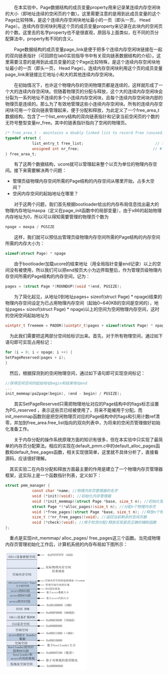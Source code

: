&emsp;&emsp;在本实验中，Page数据结构的成员变量property用来记录某连续内存空闲块的大小（即地址连续的空闲页的个数）。这里需要注意的是用到此成员变量的这个Page比较特殊，是这个连续内存空闲块地址最小的一页（即头一页，
Head
Page）。连续内存空闲块利用这个页的成员变量property来记录在此块内的空闲页的个数。这里去的名字property也不是很直观，原因与上面类似，在不同的页分配算法中，property有不同的含义。

&emsp;&emsp;Page数据结构的成员变量page\_link是便于把多个连续内存空闲块链接在一起的双向链表指针（可回顾在lab0实验指导书中有关双向链表数据结构的介绍）。这里需要注意的是用到此成员变量的这个Page比较特殊，是这个连续内存空闲块地址最小的一页（即头一页，
Head
Page）。连续内存空闲块利用这个页的成员变量page\_link来链接比它地址小和大的其他连续内存空闲块。

&emsp;&emsp;在初始情况下，也许这个物理内存的空闲物理页都是连续的，这样就形成了一个大的连续内存空闲块。但随着物理页的分配与释放，这个大的连续内存空闲块会分裂为一系列地址不连续的多个小连续内存空闲块，且每个连续内存空闲块内部的物理页是连续的。那么为了有效地管理这些小连续内存空闲块。所有的连续内存空闲块可用一个双向链表管理起来，便于分配和释放，为此定义了一个free\_area\_t数据结构，包含了一个list\_entry结构的双向链表指针和记录当前空闲页的个数的无符号整型变量nr\_free。其中的链表指针指向了空闲的物理页。
```c
/* free_area_t - maintains a doubly linked list to record free (unused) pages */
typedef struct {
            list_entry_t free_list;                                // the list header
            unsigned int nr_free;                                 // # of free pages in this free list
} free_area_t;
```
&emsp;&emsp;有了这两个数据结构，ucore就可以管理起来整个以页为单位的物理内存空间。接下来需要解决两个问题：

- 管理页级物理内存空间所需的Page结构的内存空间从哪里开始，占多大空间？
- 空闲内存空间的起始地址在哪里？

&emsp;&emsp;对于这两个问题，我们首先根据bootloader给出的内存布局信息找出最大的物理内存地址maxpa（定义在page\_init函数中的局部变量），由于x86的起始物理内存地址为0，所以可以得知需要管理的物理页个数为
```c
npage = maxpa / PGSIZE
```
&emsp;&emsp;这样，我们就可以预估出管理页级物理内存空间所需的Page结构的内存空间所需的内存大小为：
```c
sizeof(struct Page) * npage
```
&emsp;&emsp;由于bootloader加载ucore的结束地址（用全局指针变量end记录）以上的空间没有被使用，所以我们可以把end按页大小为边界取整后，作为管理页级物理内存空间所需的Page结构的内存空间，记为：
```c
pages = (struct Page *)ROUNDUP((void *)end, PGSIZE);
```
&emsp;&emsp;为了简化起见，从地址0到地址pages+ sizeof(struct Page) \*
npage)结束的物理内存空间设定为已占用物理内存空间（起始0\~640KB的空间是空闲的），地址pages+
sizeof(struct Page) \*
npage)以上的空间为空闲物理内存空间，这时的空闲空间起始地址为
```c
uintptr_t freemem = PADDR((uintptr_t)pages + sizeof(struct Page) * npage);
```
&emsp;为此我们需要把这两部分空间给标识出来。首先，对于所有物理空间，通过如下语句即可实现占用标记：
```c
for (i = 0; i < npage; i ++) {
SetPageReserved(pages + i);
}
```
&emsp;然后，根据探测到的空闲物理空间，通过如下语句即可实现空闲标记：
```c
//获得空闲空间的起始地址begin和结束地址end
...
init_memmap(pa2page(begin), (end - begin) / PGSIZE);
```
&emsp;&emsp;其实SetPageReserved只需把物理地址对应的Page结构中的flags标志设置为PG\_reserved
，表示这些页已经被使用了，将来不能被用于分配。而init\_memmap函数则是把空闲物理页对应的Page结构中的flags和引用计数ref清零，并加到free\_area.free\_list指向的双向列表中，为将来的空闲页管理做好初始化准备工作。

&emsp;&emsp;关于内存分配的操作系统原理方面的知识有很多，但在本实验中只实现了最简单的内存页分配算法。相应的实现在default\_pmm.c中的default\_alloc\_pages函数和default\_free\_pages函数，相关实现很简单，这里就不具体分析了，直接看源码，应该很好理解。

&emsp;其实实验二在内存分配和释放方面最主要的作用是建立了一个物理内存页管理器框架，这实际上是一个函数指针列表，定义如下：
```c
struct pmm_manager {
            const char *name; //物理内存页管理器的名字
            void (*init)(void); //初始化内存管理器
            void (*init_memmap)(struct Page *base, size_t n); //初始化管理空闲内存页的数据结构
            struct Page *(*alloc_pages)(size_t n); //分配n个物理内存页
            void (*free_pages)(struct Page *base, size_t n); //释放n个物理内存页
            size_t (*nr_free_pages)(void); //返回当前剩余的空闲页数
            void (*check)(void); //用于检测分配/释放实现是否正确的辅助函数
};
```
&emsp;重点是实现init\_memmap/ alloc\_pages/
free\_pages这三个函数。当完成物理内存页管理初始化工作后，计算机系统的内存布局如下图所示：

![](./lab2_Page_1.png)

